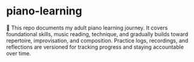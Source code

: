 # piano-learning
🎹 This repo documents my adult piano learning journey. It covers foundational skills, music reading, technique, and gradually builds toward repertoire, improvisation, and composition. Practice logs, recordings, and reflections are versioned for tracking progress and staying accountable over time.
